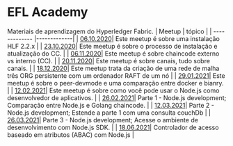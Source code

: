 # EFL Academy 
Materiais de aprendizagem do Hyperledger Fabric.
| Meetup        | 	tópico          |
| ------------- |-------------| 
| [06.10.2020](./meetup-061020/index.md)| Este meetup é sobre uma instalação HLF 2.2.x  |
| [23.10.2020](./meetup-231020/index.md)| Este meetup é sobre o processo de instalação e atualização do CC. |
| [06.11.2020](./meetup-061120/index.md)| Este meetup é sobre chaincode externo vs interno (CC).      |
| [20.11.2020](./meetup-201120/index.md)| Este meetup é sobre canais, tudo sobre canais.      |
| [18.12.2020](./meetup-181220/index.md)| Este meetup trata da criação de uma rede de malha três ORG persistente com um ordenador RAFT de um nó      |
| [29.01.2021](./meetup-290121/index.md)| Este meetup é sobre o peer-devmode e uma comparação entre docker e bianry.      |
| [12.02.2021](./meetup-120221/index.md)| Este meetup é sobre como você pode usar o Node.js como desenvolvedor de aplicativos.     |
| [26.02.2021](./meetup-260221/index.md)| Parte 1 - Node.js development; Comparação entre Node.js e Golang chaincode.     |
| [12.03.2021](./meetup-120321/index.md)| Parte 2 - Node.js development; Estende a parte 1 com uma consulta couchDb    |
| [26.03.2021](./meetup-260321/index.md)| Parte 3 - Node.js development; Acesse o ambiente de desenvolvimento com Node.js SDK.     |
| [18.06.2021](./meetup-180621/index.md)| Controlador de acesso baseado em atributos (ABAC) com Node.js   |

